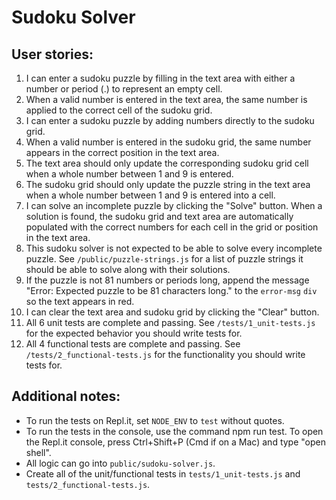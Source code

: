 # Sudoku Solver

## User stories:

1.  I can enter a sudoku puzzle by filling in the text area with either a number or period (.) to represent an empty cell. 
1. When a valid number is entered in the text area, the same number is applied to the correct cell of the sudoku grid.
1. I can enter a sudoku puzzle by adding numbers directly to the sudoku grid.
1. When a valid number is entered in the sudoku grid, the same number appears in the correct position in the text area.
1. The text area should only update the corresponding sudoku grid cell when a whole number between 1 and 9 is entered.
1. The sudoku grid should only update the puzzle string in the text area when a whole number between 1 and 9 is entered into a cell.
1. I can solve an incomplete puzzle by clicking the "Solve" button. When a solution is found, the sudoku grid and text area are automatically populated with the correct numbers for each cell in the grid or position in the text area.
1. This sudoku solver is not expected to be able to solve every incomplete puzzle. See `/public/puzzle-strings.js` for a list of puzzle strings it should be able to solve along with their solutions.
1. If the puzzle is not 81 numbers or periods long, append the message "Error: Expected puzzle to be 81 characters long." to the `error-msg` `div` so the text appears in red.
1. I can clear the text area and sudoku grid by clicking the "Clear" button.
1. All 6 unit tests are complete and passing. See `/tests/1_unit-tests.js` for the expected behavior you should write tests for.
1. All 4 functional tests are complete and passing. See `/tests/2_functional-tests.js` for the functionality you should write tests for.

## Additional notes:

- To run the tests on Repl.it, set `NODE_ENV` to `test` without quotes.
- To run the tests in the console, use the command npm run test. To open the Repl.it console, press Ctrl+Shift+P (Cmd if on a Mac) and type "open shell".
- All logic can go into `public/sudoku-solver.js`.
- Create all of the unit/functional tests in `tests/1_unit-tests.js` and `tests/2_functional-tests.js`.
